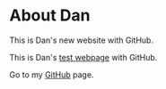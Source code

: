 # About Dan
<p>This is Dan's new website with GitHub.
<p>This is Dan's <a href="https://dangifford.github.io/testpage/test.md">test webpage</a> with GitHub.
<p>Go to my <a href="https://github.com/dangifford/dangifford.github.io">GitHub</a> page.
